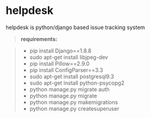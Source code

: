 # helpdesk
helpdesk is python/django based issue tracking system


>**requirements:**

> - pip install Django==1.8.8
> - sudo apt-get install libjpeg-dev
> - pip install Pillow==2.9.0
> - pip install ConfigParser==3.3
> - sudo apt-get install postgresql9.3
> - sudo apt-get install python-psycopg2
> - python manage.py migrate auth
> - python manage.py migrate
> - python manage.py makemigrations
> - python manage.py createsuperuser
